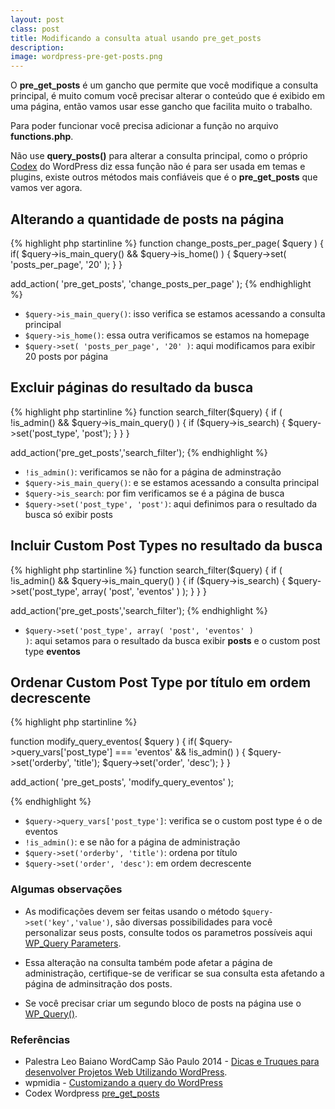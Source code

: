 ```yaml
---
layout: post
class: post
title: Modificando a consulta atual usando pre_get_posts
description:
image: wordpress-pre-get-posts.png
---
```


O **pre_get_posts** é um gancho que permite que você modifique a consulta principal, é muito comum você precisar alterar o conteúdo que é exibido em uma página, então vamos usar esse gancho que facilita muito o trabalho.

Para poder funcionar você precisa adicionar a função no arquivo **functions.php**.

Não use **query_posts()** para alterar a consulta principal, como o próprio [Codex](http://codex.wordpress.org/Function_Reference/query_posts) do WordPress diz essa função não é para ser usada em temas e plugins, existe outros métodos mais confiáveis que é o **pre_get_posts** que vamos ver agora.

## Alterando a quantidade de posts na página ##

{% highlight php startinline %}
function change_posts_per_page( $query ) {
    if( $query->is_main_query() && $query->is_home() ) {
        $query->set( 'posts_per_page', '20' );
    }
}

add_action( 'pre_get_posts', 'change_posts_per_page' );
{% endhighlight %}

- <code>$query->is_main_query()</code>: isso verifica se estamos acessando a consulta principal
- <code>$query->is_home()</code>: essa outra verificamos se estamos na homepage
- <code>$query->set( 'posts_per_page', '20' )</code>: aqui modificamos para exibir 20 posts por página

## Excluir páginas do resultado da busca ##

{% highlight php startinline %}
function search_filter($query) {
    if ( !is_admin() && $query->is_main_query() ) {
        if ($query->is_search) {
            $query->set('post_type', 'post');
        }
    }
}

add_action('pre_get_posts','search_filter');
{% endhighlight %}

- <code>!is_admin()</code>: verificamos se não for a página de adminstração
- <code>$query->is_main_query()</code>: e se estamos acessando a consulta principal
- <code>$query->is_search</code>: por fim verificamos se é a página de busca
- <code>$query->set('post_type', 'post')</code>: aqui definimos para o resultado da busca só exibir posts

## Incluir Custom Post Types no resultado da busca ##

{% highlight php startinline %}
function search_filter($query) {
    if ( !is_admin() && $query->is_main_query() ) {
        if ($query->is_search) {
            $query->set('post_type', array( 'post', 'eventos' ) );
        }
    }
}

add_action('pre_get_posts','search_filter');
{% endhighlight %}

- <code>$query->set('post_type', array( 'post', 'eventos' ) )</code>: aqui setamos para o resultado da busca exibir <b>posts</b> e o custom post type <b>eventos</b>

## Ordenar Custom Post Type por título em ordem decrescente ##

{% highlight php startinline %}

function modify_query_eventos( $query ) {
    if( $query->query_vars['post_type'] === 'eventos' && !is_admin() ) {
        $query->set('orderby', 'title');
        $query->set('order', 'desc');
    }
}

add_action( 'pre_get_posts', 'modify_query_eventos' );

{% endhighlight %}

- <code>$query->query_vars['post_type']</code>: verifica se o custom post type é o de eventos
- <code>!is_admin()</code>:  e se não for a página de administração
- <code>$query->set('orderby', 'title')</code>: ordena por título
- <code>$query->set('order', 'desc')</code>: em ordem decrescente

### Algumas observações ###

- As modificações devem ser feitas usando o método <code>$query->set('key','value')</code>, são diversas possibilidades para você personalizar seus posts, consulte todos os parametros possíveis aqui <a href="http://codex.wordpress.org/Class_Reference/WP_Query#Parameters">WP_Query Parameters</a>.

- Essa alteração na consulta também pode afetar a página de administração, certifique-se de verificar se sua consulta esta afetando a página de adminsitração dos posts.

- Se você precisar criar um segundo bloco de posts na página use o <a href="http://codex.wordpress.org/Class_Reference/WP_Query">WP_Query()</a>.


### Referências ###
- Palestra Leo Baiano WordCamp São Paulo 2014 - <a href="http://pt.slideshare.net/leobaiano1/dicas-e-truques-para-desenvolver-projetos-web-utilizando-wordpress">Dicas e Truques para desenvolver Projetos Web Utilizando WordPress</a>.
- wpmidia - <a href="http://wpmidia.com.br/tutoriais/customizando-query-wordpress/">Customizando a query do WordPress</a> 
- Codex Wordpress <a href="http://codex.wordpress.org/Plugin_API/Action_Reference/pre_get_posts">pre_get_posts</a>
